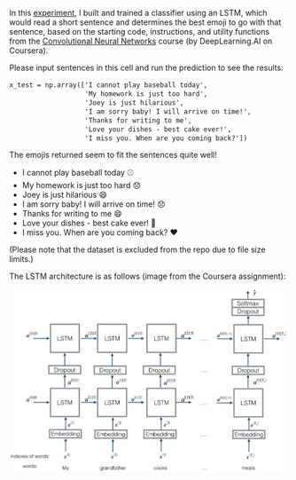 In this [experiment](Sentence_Emoji_Generator_with_LSTM.ipynb), I built and trained a classifier using an LSTM, which would read a short sentence and determines the best emoji to go with that sentence, based on the starting code, instructions, and utility functions from the [Convolutional Neural Networks](https://coursera.org/learn/convolutional-neural-networks) course (by DeepLearning.AI on Coursera).

Please input sentences in this cell and run the prediction to see the results:
```
x_test = np.array(['I cannot play baseball today', 
                   'My homework is just too hard',
                   'Joey is just hilarious',
                   'I am sorry baby! I will arrive on time!',
                   'Thanks for writing to me',
                   'Love your dishes - best cake ever!',
                   'I miss you. When are you coming back?'])
```

The emojis returned seem to fit the sentences quite well!

+ I cannot play baseball today ⚾
+ My homework is just too hard 😞
+ Joey is just hilarious 😄
+ I am sorry baby! I will arrive on time! 😞
+ Thanks for writing to me 😄
+ Love your dishes - best cake ever! 🍴
+ I miss you. When are you coming back? ❤️

(Please note that the dataset is excluded from the repo due to file size limits.)

The LSTM architecture is as follows (image from the Coursera assignment):

![emojifier-v2.png](images%2Femojifier-v2.png)